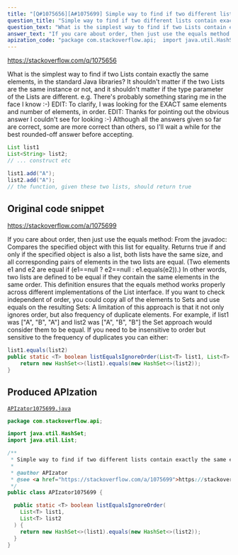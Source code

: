 ```yaml
---
title: "[Q#1075656][A#1075699] Simple way to find if two different lists contain exactly the same elements?"
question_title: "Simple way to find if two different lists contain exactly the same elements?"
question_text: "What is the simplest way to find if two Lists contain exactly the same elements, in the standard Java libraries? It shouldn't matter if the two Lists are the same instance or not, and it shouldn't matter if the type parameter of the Lists are different. e.g. There's probably something staring me in the face I know :-) EDIT: To clarify, I was looking for the EXACT same elements and number of elements, in order. EDIT: Thanks for pointing out the obvious answer I couldn't see for looking :-) Although all the answers given so far are correct, some are more correct than others, so I'll wait a while for the best rounded-off answer before accepting."
answer_text: "If you care about order, then just use the equals method: From the javadoc: Compares the specified object with   this list for equality. Returns true   if and only if the specified object is   also a list, both lists have the same   size, and all corresponding pairs of   elements in the two lists are equal.   (Two elements e1 and e2 are equal if   (e1==null ? e2==null :   e1.equals(e2)).) In other words, two   lists are defined to be equal if they   contain the same elements in the same   order. This definition ensures that   the equals method works properly   across different implementations of   the List interface. If you want to check independent of order, you could copy all of the elements to Sets and use equals on the resulting Sets: A limitation of this approach is that it not only ignores order, but also frequency of duplicate elements. For example, if list1 was [\"A\", \"B\", \"A\"] and list2 was [\"A\", \"B\", \"B\"] the Set approach would consider them to be equal. If you need to be insensitive to order but sensitive to the frequency of duplicates you can either:"
apization_code: "package com.stackoverflow.api;  import java.util.HashSet; import java.util.List;  /**  * Simple way to find if two different lists contain exactly the same elements?  *  * @author APIzator  * @see <a href=\"https://stackoverflow.com/a/1075699\">https://stackoverflow.com/a/1075699</a>  */ public class APIzator1075699 {    public static <T> boolean listEqualsIgnoreOrder(     List<T> list1,     List<T> list2   ) {     return new HashSet<>(list1).equals(new HashSet<>(list2));   } }"
---
```


https://stackoverflow.com/q/1075656

What is the simplest way to find if two Lists contain exactly the same elements, in the standard Java libraries?
It shouldn&#x27;t matter if the two Lists are the same instance or not, and it shouldn&#x27;t matter if the type parameter of the Lists are different.
e.g.
There&#x27;s probably something staring me in the face I know :-)
EDIT: To clarify, I was looking for the EXACT same elements and number of elements, in order.
EDIT: Thanks for pointing out the obvious answer I couldn&#x27;t see for looking :-)
Although all the answers given so far are correct, some are more correct than others, so I&#x27;ll wait a while for the best rounded-off answer before accepting.


```java
List list1
List<String> list2; 
// ... construct etc

list1.add("A");
list2.add("A"); 
// the function, given these two lists, should return true
```


## Original code snippet

https://stackoverflow.com/a/1075699

If you care about order, then just use the equals method:
From the javadoc:
Compares the specified object with
  this list for equality. Returns true
  if and only if the specified object is
  also a list, both lists have the same
  size, and all corresponding pairs of
  elements in the two lists are equal.
  (Two elements e1 and e2 are equal if
  (e1==null ? e2==null :
  e1.equals(e2)).) In other words, two
  lists are defined to be equal if they
  contain the same elements in the same
  order. This definition ensures that
  the equals method works properly
  across different implementations of
  the List interface.
If you want to check independent of order, you could copy all of the elements to Sets and use equals on the resulting Sets:
A limitation of this approach is that it not only ignores order, but also frequency of duplicate elements. For example, if list1 was [&quot;A&quot;, &quot;B&quot;, &quot;A&quot;] and list2 was [&quot;A&quot;, &quot;B&quot;, &quot;B&quot;] the Set approach would consider them to be equal.
If you need to be insensitive to order but sensitive to the frequency of duplicates you can either:

```java
list1.equals(list2)
public static <T> boolean listEqualsIgnoreOrder(List<T> list1, List<T> list2) {
    return new HashSet<>(list1).equals(new HashSet<>(list2));
}
```

## Produced APIzation

[`APIzator1075699.java`](https://github.com/pasqualesalza/apization-temp-data/raw/master/apizations/java/APIzator1075699.java)

```java
package com.stackoverflow.api;

import java.util.HashSet;
import java.util.List;

/**
 * Simple way to find if two different lists contain exactly the same elements?
 *
 * @author APIzator
 * @see <a href="https://stackoverflow.com/a/1075699">https://stackoverflow.com/a/1075699</a>
 */
public class APIzator1075699 {

  public static <T> boolean listEqualsIgnoreOrder(
    List<T> list1,
    List<T> list2
  ) {
    return new HashSet<>(list1).equals(new HashSet<>(list2));
  }
}

```